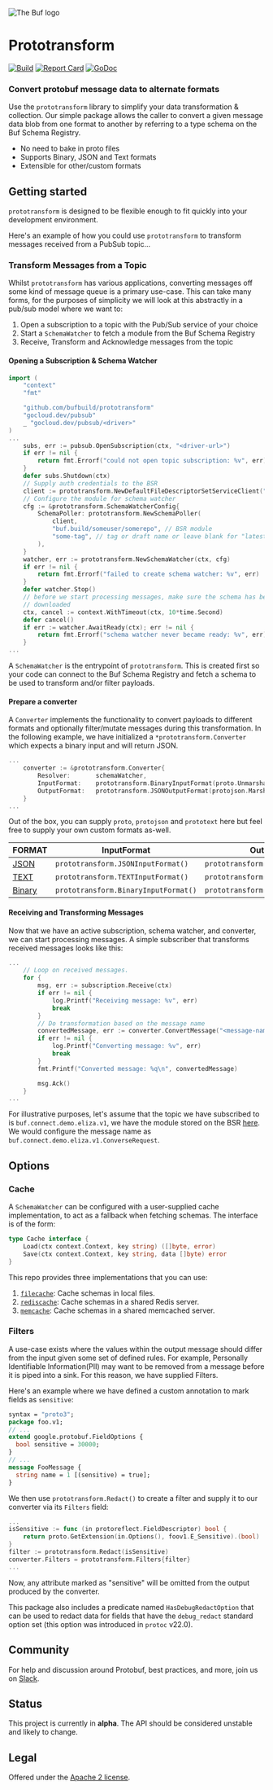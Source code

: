 ![The Buf logo](./.github/buf-logo.svg)

# Prototransform

[![Build](https://github.com/bufbuild/prototransform/actions/workflows/ci.yaml/badge.svg?branch=main)][badges_ci]
[![Report Card](https://goreportcard.com/badge/github.com/bufbuild/prototransform)][badges_goreportcard]
[![GoDoc](https://pkg.go.dev/badge/github.com/bufbuild/prototransform.svg)][badges_godoc]

### Convert protobuf message data to alternate formats

Use the `prototransform` library to simplify your data transformation &
collection. Our simple package allows the caller to convert a given message data
blob from one format to another by referring to a type schema on the Buf Schema
Registry.

* No need to bake in proto files
* Supports Binary, JSON and Text formats
* Extensible for other/custom formats

## Getting started

`prototransform` is designed to be flexible enough to fit quickly into your
development environment.

Here's an example of how you could use `prototransform` to transform messages
received from a PubSub topic...

### Transform Messages from a Topic

Whilst `prototransform` has various applications, converting messages off some
kind of message queue is a primary use-case. This can take many forms, for the
purposes of simplicity we will look at this abstractly in a pub/sub model where
we want to:

1. Open a subscription to a topic with the Pub/Sub service of your choice
2. Start a `SchemaWatcher` to fetch a module from the Buf Schema Registry
3. Receive, Transform and Acknowledge messages from the topic

#### Opening a Subscription & Schema Watcher

```go
import (
	"context"
	"fmt"

	"github.com/bufbuild/prototransform"
	"gocloud.dev/pubsub"
	_ "gocloud.dev/pubsub/<driver>"
)
...
	subs, err := pubsub.OpenSubscription(ctx, "<driver-url>")
	if err != nil {
		return fmt.Errorf("could not open topic subscription: %v", err)
	}
	defer subs.Shutdown(ctx)
	// Supply auth credentials to the BSR
	client := prototransform.NewDefaultFileDescriptorSetServiceClient("<bsr-token>")
	// Configure the module for schema watcher
	cfg := &prototransform.SchemaWatcherConfig{
		SchemaPoller: prototransform.NewSchemaPoller(
			client,
			"buf.build/someuser/somerepo", // BSR module
			"some-tag", // tag or draft name or leave blank for "latest"
		),
	}
	watcher, err := prototransform.NewSchemaWatcher(ctx, cfg)
	if err != nil {
		return fmt.Errorf("failed to create schema watcher: %v", err)
	}
	defer watcher.Stop()
	// before we start processing messages, make sure the schema has been
	// downloaded
	ctx, cancel := context.WithTimeout(ctx, 10*time.Second)
	defer cancel()
	if err := watcher.AwaitReady(ctx); err != nil {
		return fmt.Errorf("schema watcher never became ready: %v", err)
	}
...
```

A `SchemaWatcher` is the entrypoint of `prototransform`. This is created first
so your code can connect to the Buf Schema Registry and fetch a schema to be used
to transform and/or filter payloads.

#### Prepare a converter

A `Converter` implements the functionality to convert payloads to different formats
and optionally filter/mutate messages during this transformation. In the following
example, we have initialized a `*prototransform.Converter` which expects a binary
input and will return JSON.

```go
...
    converter := &prototransform.Converter{
        Resolver:       schemaWatcher,
        InputFormat:    prototransform.BinaryInputFormat(proto.UnmarshalOptions{}),
        OutputFormat:   prototransform.JSONOutputFormat(protojson.MarshalOptions{}),
    }
...
```

Out of the box, you can supply `proto`, `protojson` and `prototext` here but
feel free to supply your own custom formats as-well.

| FORMAT                                                                                  | InputFormat                          | OutputFormat                          |
|-----------------------------------------------------------------------------------------|--------------------------------------|---------------------------------------|
| [JSON](https://pkg.go.dev/google.golang.org/protobuf/encoding/protojson#MarshalOptions) | `prototransform.JSONInputFormat()`   | `prototransform.JSONOutputFormat()`   |
| [TEXT](https://pkg.go.dev/google.golang.org/protobuf/encoding/prototext#MarshalOptions) | `prototransform.TEXTInputFormat()`   | `prototransform.TEXTOutputFormat()`   |
| [Binary](https://pkg.go.dev/google.golang.org/protobuf/proto#MarshalOptions)            | `prototransform.BinaryInputFormat()` | `prototransform.BinaryOutputFormat()` |

#### Receiving and Transforming Messages

Now that we have an active subscription, schema watcher, and converter, we can
start processing messages. A simple subscriber that transforms received messages
looks like this:

```go
...
    // Loop on received messages.
    for {
        msg, err := subscription.Receive(ctx)
        if err != nil {
            log.Printf("Receiving message: %v", err)
            break
        }
        // Do transformation based on the message name
        convertedMessage, err := converter.ConvertMessage("<message-name>", msg.Body)
        if err != nil {
            log.Printf("Converting message: %v", err)
            break
        }
        fmt.Printf("Converted message: %q\n", convertedMessage)

        msg.Ack()
    }
...
```

For illustrative purposes, let's assume that the topic we have subscribed to is
`buf.connect.demo.eliza.v1`, we have the module stored on the BSR [here](https://buf.build/bufbuild/eliza).
We would configure the message name as `buf.connect.demo.eliza.v1.ConverseRequest`.

## Options

### Cache

A `SchemaWatcher` can be configured with a user-supplied cache
implementation, to act as a fallback when fetching schemas. The interface is of
the form:

```go
type Cache interface {
    Load(ctx context.Context, key string) ([]byte, error)
    Save(ctx context.Context, key string, data []byte) error
}
```

This repo provides three implementations that you can use:
1. [`filecache`](https://pkg.go.dev/github.com/bufbuild/prototransform/cache/filecache): Cache schemas in local files.
2. [`rediscache`](https://pkg.go.dev/github.com/bufbuild/prototransform/cache/rediscache): Cache schemas in a shared Redis server.
3. [`memcache`](https://pkg.go.dev/github.com/bufbuild/prototransform/cache/memcache): Cache schemas in a shared memcached server.

### Filters

A use-case exists where the values within the output message should differ from
the input given some set of defined rules. For example, Personally Identifiable
Information(PII) may want to be removed from a message before it is piped into a
sink. For this reason, we have supplied Filters.

Here's an example where we have defined a custom annotation to mark fields
as `sensitive`:

```protobuf
syntax = "proto3";
package foo.v1;
// ...
extend google.protobuf.FieldOptions {
  bool sensitive = 30000;
}
// ...
message FooMessage {
  string name = 1 [(sensitive) = true];
}
```

We then use `prototransform.Redact()` to create a filter and
supply it to our converter via its `Filters` field:

```go
...
isSensitive := func (in protoreflect.FieldDescriptor) bool {
    return proto.GetExtension(in.Options(), foov1.E_Sensitive).(bool)
}
filter := prototransform.Redact(isSensitive)
converter.Filters = prototransform.Filters{filter}
...
```

Now, any attribute marked as "sensitive" will be omitted from the output
produced by the converter.

This package also includes a predicate named `HasDebugRedactOption` that
can be used to redact data for fields that have the `debug_redact` standard
option set (this option was introduced in `protoc` v22.0).

## Community

For help and discussion around Protobuf, best practices, and more, join us
on [Slack][badges_slack].

## Status

This project is currently in **alpha**. The API should be considered unstable and likely to change.

## Legal

Offered under the [Apache 2 license][license].

[badges_ci]: https://github.com/bufbuild/prototransform/actions/workflows/ci.yaml
[badges_goreportcard]: https://goreportcard.com/report/github.com/bufbuild/prototransform
[badges_godoc]: https://pkg.go.dev/github.com/bufbuild/prototransform
[badges_slack]: https://join.slack.com/t/bufbuild/shared_invite/zt-f5k547ki-dW9LjSwEnl6qTzbyZtPojw
[license]: https://github.com/bufbuild/prototransform/blob/main/LICENSE.txt
